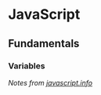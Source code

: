 # JavaScript

## Fundamentals

### Variables

*Notes from [javascript.info](https://javascript.info/variables)*

